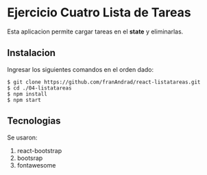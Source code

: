 # Ejercicio Cuatro Lista de Tareas

Esta aplicacion permite cargar tareas en el **state** y eliminarlas.


## Instalacion 
Ingresar los siguientes comandos en el orden dado:
```
$ git clone https://github.com/franAndrad/react-listatareas.git
$ cd ./04-listatareas
$ npm install
$ npm start
```
## Tecnologias
Se usaron:
1. react-bootstrap
2. bootsrap
3. fontawesome

